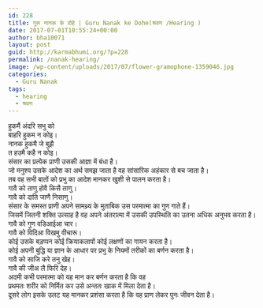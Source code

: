```yaml
---
id: 228
title: गुरू नानक के दोहे | Guru Nanak ke Dohe(श्रवण /Hearing )
date: 2017-07-01T10:55:24+00:00
author: bha10071
layout: post
guid: http://karmabhumi.org/?p=228
permalink: /nanak-hearing/
image: /wp-content/uploads/2017/07/flower-gramophone-1359046.jpg
categories:
  - Guru Nanak
tags:
  - hearing
  - श्रवण
---
```

<div class="doha">
  <div class="hindi original">
    हुकमैं अंदरि सभु को<br /> बाहरि हुकम न कोइ।<br /> नानक हुकमै जे बुझै<br /> त हउमै कहै न कोइ।
  </div>
  
  <div class="hindi">
    संसार का प्रत्येक प्राणी उसकी आज्ञा में बंधा है।<br /> जो मनुश्य उसके आदेश का अर्थ समझ जाता है वह सांसारिक अहंकार से बच जाता है।<br /> तब वह सभी बातों को प्रभु का आदेश मानकर खुशी से पालन करता है।
  </div>
</div>

<div class="doha">
  <div class="hindi original">
    गावै को ताणु होवै किसै ताणु।<br /> गावै को दाति जाणै निसाणु।
  </div>
  
  <div class="hindi">
    संसार के समस्त प्राणी अपने सामथ्र्य के मुताबिक उस परमात्मा का गुण गाते हैं।<br /> जिसमें जितनी शक्ति उत्साह है वह अपने अंतरात्मा में उसकी उपस्थिति का उतना अधिक अनुभव करता है।
  </div>
</div>

<div class="doha">
  <div class="hindi original">
    गावै को गुण वडिआईआ चार।<br /> गावै को विदिआ विखमु वीचारू।
  </div>
  
  <div class="hindi">
    कोई उसके बड़प्पन कोई क्रियाकलापों कोई लक्षणों का गायन करता है।<br /> कोई अपनी बुद्धि या ज्ञान के आधार पर प्रभु के नियमों तरीकों का बर्णन करता है।
  </div>
</div>

<div class="doha">
  <div class="hindi original">
    गावै को साजि करे तनु खेह।<br /> गावै की जीअ लै फिरि देह।
  </div>
  
  <div class="hindi">
    अदमी कभी परमात्मा को यह मान कर बर्णन करता है कि वह<br /> प्रथमतः शरीर को निर्मित कर उसे अन्ततः खाक में मिला देता है।<br /> दूसरे लोग इसके उलट यह मानकर प्रशंसा करता है कि वह प्राण लेकर पुनः जीवन देता है।
  </div>
</div>